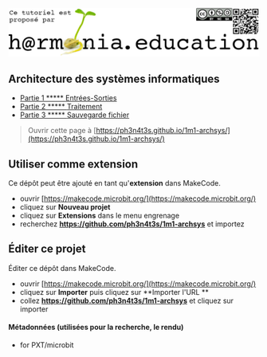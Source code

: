 ![logo Harmonia](https://github.com/ph3n4t3s/1m1-archsys/blob/master/img/Harmonia_v4.jpg?raw=true)

## Architecture des systèmes informatiques
* [Partie 1 ***** ](/1m1-archsys/1M1-ArchSys)    [Entrées-Sorties](https://makecode.microbit.org/#tutorial:github:ph3n4t3s/1m1-archsys/1M1-ArchSys)
* [Partie 2 ***** ](/1m2-archsys/1M2-ArchSys)    [Traitement](https://makecode.microbit.org/#tutorial:github:ph3n4t3s/1m2-archsys/1M2-ArchSys)
* [Partie 3 ***** ](/1m3-archsys/1M3-ArchSys)    [Sauvegarde fichier](https://makecode.microbit.org/#tutorial:github:ph3n4t3s/1m3-archsys/1M3-ArchSys)


> Ouvrir cette page à [https://ph3n4t3s.github.io/1m1-archsys/](https://ph3n4t3s.github.io/1m1-archsys/)

## Utiliser comme extension

Ce dépôt peut être ajouté en tant qu'**extension** dans MakeCode.

* ouvrir [https://makecode.microbit.org/](https://makecode.microbit.org/)
* cliquez sur **Nouveau projet**
* cliquez sur **Extensions** dans le menu engrenage
* recherchez **https://github.com/ph3n4t3s/1m1-archsys** et importez

## Éditer ce projet

Éditer ce dépôt dans MakeCode.

* ouvrir [https://makecode.microbit.org/](https://makecode.microbit.org/)
* cliquez sur **Importer** puis cliquez sur **Importer l'URL **
* collez **https://github.com/ph3n4t3s/1m1-archsys** et cliquez sur importer

#### Métadonnées (utilisées pour la recherche, le rendu)

* for PXT/microbit
<script src="https://makecode.com/gh-pages-embed.js"></script><script>makeCodeRender("{{ site.makecode.home_url }}", "{{ site.github.owner_name }}/{{ site.github.repository_name }}");</script>
